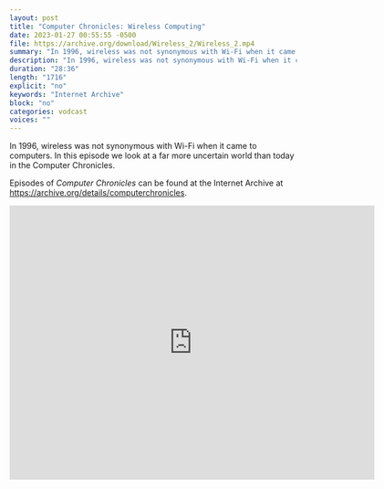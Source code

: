 ```yaml
---
layout: post
title: "Computer Chronicles: Wireless Computing"
date: 2023-01-27 00:55:55 -0500
file: https://archive.org/download/Wireless_2/Wireless_2.mp4
summary: "In 1996, wireless was not synonymous with Wi-Fi when it came to computers.  In this episode we look at a far more uncertain world than today in the Computer Chronicles."
description: "In 1996, wireless was not synonymous with Wi-Fi when it came to computers.  In this episode we look at a far more uncertain world than today in the Computer Chronicles."
duration: "28:36"
length: "1716"
explicit: "no" 
keywords: "Internet Archive"
block: "no" 
categories: vodcast
voices: ""
---
```


In 1996, wireless was not synonymous with Wi-Fi when it came to computers.  In this episode we look at a far more uncertain world than today in the Computer Chronicles.

Episodes of *Computer Chronicles* can be found at the Internet Archive at <https://archive.org/details/computerchronicles>.

<iframe src="https://archive.org/embed/Wireless_2" width="640" height="480" frameborder="0" webkitallowfullscreen="true" mozallowfullscreen="true" allowfullscreen></iframe>
